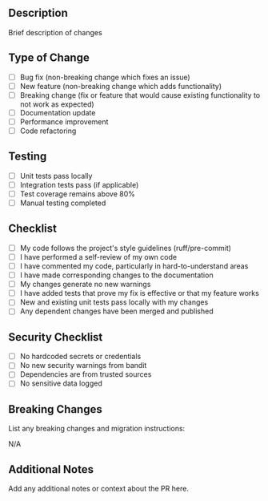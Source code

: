 ## Description

Brief description of changes

## Type of Change

- [ ] Bug fix (non-breaking change which fixes an issue)
- [ ] New feature (non-breaking change which adds functionality)
- [ ] Breaking change (fix or feature that would cause existing functionality to not work as expected)
- [ ] Documentation update
- [ ] Performance improvement
- [ ] Code refactoring

## Testing

- [ ] Unit tests pass locally
- [ ] Integration tests pass (if applicable)
- [ ] Test coverage remains above 80%
- [ ] Manual testing completed

## Checklist

- [ ] My code follows the project's style guidelines (ruff/pre-commit)
- [ ] I have performed a self-review of my own code
- [ ] I have commented my code, particularly in hard-to-understand areas
- [ ] I have made corresponding changes to the documentation
- [ ] My changes generate no new warnings
- [ ] I have added tests that prove my fix is effective or that my feature works
- [ ] New and existing unit tests pass locally with my changes
- [ ] Any dependent changes have been merged and published

## Security Checklist

- [ ] No hardcoded secrets or credentials
- [ ] No new security warnings from bandit
- [ ] Dependencies are from trusted sources
- [ ] No sensitive data logged

## Breaking Changes

List any breaking changes and migration instructions:

N/A

## Additional Notes

Add any additional notes or context about the PR here.
